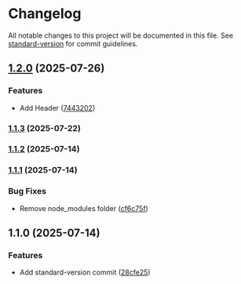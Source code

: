 # Changelog

All notable changes to this project will be documented in this file. See [standard-version](https://github.com/conventional-changelog/standard-version) for commit guidelines.

## [1.2.0](https://github.com/wakabibrian/practice-area/compare/v1.1.3...v1.2.0) (2025-07-26)


### Features

* Add Header ([7443202](https://github.com/wakabibrian/practice-area/commit/74432029d2ee20b7f58d2dc7c59426d1dfb69967))

### [1.1.3](https://github.com/wakabibrian/practice-area/compare/v1.1.2...v1.1.3) (2025-07-22)

### [1.1.2](https://github.com/wakabibrian/practice-area/compare/v1.1.1...v1.1.2) (2025-07-14)

### [1.1.1](https://github.com/wakabibrian/practice-area/compare/v1.1.0...v1.1.1) (2025-07-14)


### Bug Fixes

* Remove node_modules folder ([cf6c75f](https://github.com/wakabibrian/practice-area/commit/cf6c75f40b499c57e2f23a4aee64288d62b608aa))

## 1.1.0 (2025-07-14)


### Features

* Add standard-version commit ([28cfe25](https://github.com/wakabibrian/practice-area/commit/28cfe257802f4b0def2bc68393f1f482e6d443c0))
